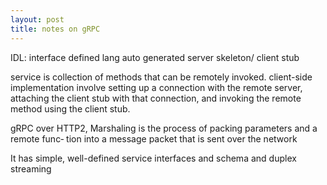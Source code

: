 ```yaml
---
layout: post
title: notes on gRPC
---
```



IDL:  interface defined lang
auto generated server skeleton/ client stub

service is collection of methods that can be remotely invoked.
client-side implementation involve setting up a connection with the remote server, attaching the client stub with that connection, and invoking the remote method using the client stub.

gRPC over HTTP2, Marshaling is the process of packing parameters and a remote func‐ tion into a message packet that is sent over the network


It has simple, well-defined service interfaces and schema and duplex streaming






